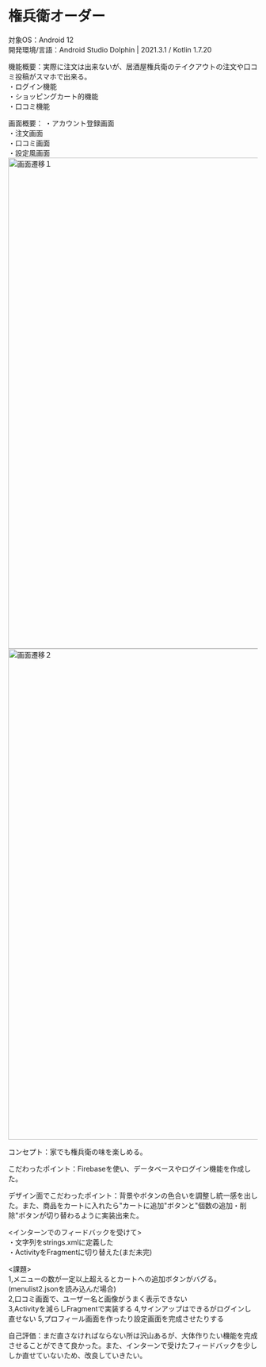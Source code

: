 # 権兵衛オーダー

対象OS：Android 12  
開発環境/言語：Android Studio Dolphin | 2021.3.1 /  Kotlin 1.7.20  

機能概要：実際に注文は出来ないが、居酒屋権兵衛のテイクアウトの注文や口コミ投稿がスマホで出来る。  
・ログイン機能  
・ショッピングカート的機能   
・口コミ機能

画面概要：
・アカウント登録画面    
・注文画面    
・口コミ画面    
・設定風画面  
<img width="989" alt="画面遷移１" src="https://user-images.githubusercontent.com/87113276/199092705-af5145d9-0915-43d7-a10d-1b322f1a0f32.png">
<img width="989" alt="画面遷移２" src="https://user-images.githubusercontent.com/87113276/199092711-feb47184-89f0-4cd3-a0cf-bf9bf64f5a85.png">

    
コンセプト：家でも権兵衛の味を楽しめる。

こだわったポイント：Firebaseを使い、データベースやログイン機能を作成した。

デザイン面でこだわったポイント：背景やボタンの色合いを調整し統一感を出した。また、商品をカートに入れたら"カートに追加"ボタンと"個数の追加・削除"ボタンが切り替わるように実装出来た。

<インターンでのフィードバックを受けて>  
・文字列をstrings.xmlに定義した  
・ActivityをFragmentに切り替えた(まだ未完)  

<課題>  
1,メニューの数が一定以上超えるとカートへの追加ボタンがバグる。(menulist2.jsonを読み込んだ場合)    
2,口コミ画面で、ユーザー名と画像がうまく表示できない  
3,Activityを減らしFragmentで実装する
4,サインアップはできるがログインし直せない
5,プロフィール画面を作ったり設定画面を完成させたりする

自己評価：まだ直さなければならない所は沢山あるが、大体作りたい機能を完成させることができて良かった。また、インターンで受けたフィードバックを少ししか直せていないため、改良していきたい。

